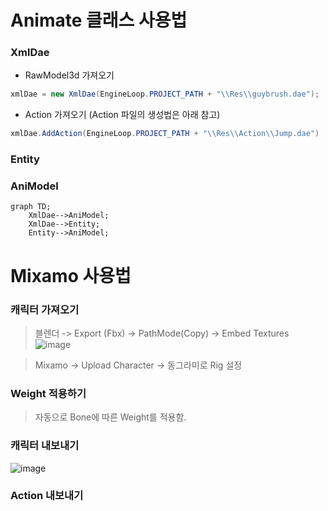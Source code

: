 # Animate 클래스 사용법
### XmlDae 
  - RawModel3d 가져오기
```c#
xmlDae = new XmlDae(EngineLoop.PROJECT_PATH + "\\Res\\guybrush.dae");
```
  - Action 가져오기 (Action 파일의 생성법은 아래 참고)
```c#
xmlDae.AddAction(EngineLoop.PROJECT_PATH + "\\Res\\Action\\Jump.dae")
```


### Entity

### AniModel
```mermaid
graph TD;
    XmlDae-->AniModel;
    XmlDae-->Entity;
    Entity-->AniModel;
```

# Mixamo 사용법
### 캐릭터 가져오기
> 블렌더 -> Export (Fbx) -> PathMode(Copy) -> Embed Textures
 ![image](https://github.com/mekjh12/RiggedModel/assets/122244587/e888029e-030c-47fd-b388-608b4438bed3)

> Mixamo -> Upload Character -> 동그라미로 Rig 설정

### Weight 적용하기
> 자동으로 Bone에 따른 Weight를 적용함.
   
### 캐릭터 내보내기
 
![image](https://github.com/mekjh12/RiggedModel/assets/122244587/13536f5d-8c09-47ac-b7bc-335b39d058d7)

### Action 내보내기

